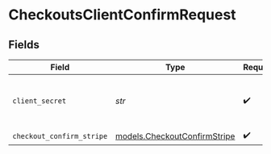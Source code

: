 # CheckoutsClientConfirmRequest


## Fields

| Field                                                              | Type                                                               | Required                                                           | Description                                                        |
| ------------------------------------------------------------------ | ------------------------------------------------------------------ | ------------------------------------------------------------------ | ------------------------------------------------------------------ |
| `client_secret`                                                    | *str*                                                              | :heavy_check_mark:                                                 | The checkout session client secret.                                |
| `checkout_confirm_stripe`                                          | [models.CheckoutConfirmStripe](../models/checkoutconfirmstripe.md) | :heavy_check_mark:                                                 | N/A                                                                |